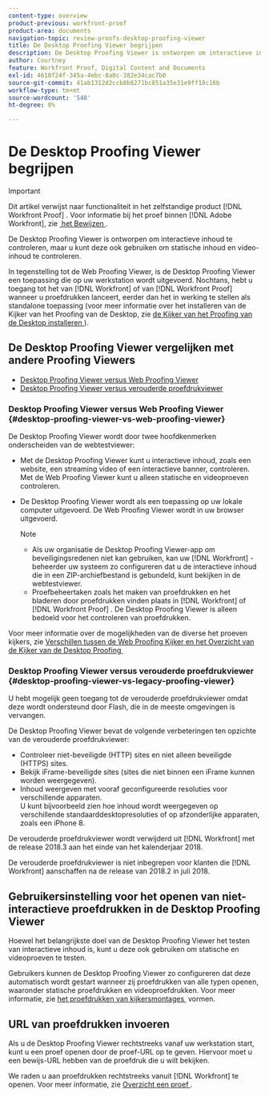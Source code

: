 ```yaml
---
content-type: overview
product-previous: workfront-proof
product-area: documents
navigation-topic: review-proofs-desktop-proofing-viewer
title: De Desktop Proofing Viewer begrijpen
description: De Desktop Proofing Viewer is ontworpen om interactieve inhoud te controleren, maar u kunt deze ook gebruiken om statische inhoud en video-inhoud te controleren.
author: Courtney
feature: Workfront Proof, Digital Content and Documents
exl-id: 4610f24f-345a-4ebc-8a0c-382e34cac7b0
source-git-commit: 41ab1312d2ccb8b8271bc851a35e31e9ff18c16b
workflow-type: tm+mt
source-wordcount: '548'
ht-degree: 0%

---
```


# De Desktop Proofing Viewer begrijpen

>[!IMPORTANT]
>
>Dit artikel verwijst naar functionaliteit in het zelfstandige product [!DNL Workfront Proof] . Voor informatie bij het proef binnen [!DNL Adobe Workfront], zie [&#x200B; het Bewijzen &#x200B;](../../../review-and-approve-work/proofing/proofing.md).

De Desktop Proofing Viewer is ontworpen om interactieve inhoud te controleren, maar u kunt deze ook gebruiken om statische inhoud en video-inhoud te controleren.

In tegenstelling tot de Web Proofing Viewer, is de Desktop Proofing Viewer een toepassing die op uw werkstation wordt uitgevoerd. Nochtans, hebt u toegang tot het van [!DNL Workfront] of van [!DNL Workfront Proof] wanneer u proefdrukken lanceert, eerder dan het in werking te stellen als standalone toepassing (voor meer informatie over het installeren van de Kijker van het Proofing van de Desktop, zie [&#x200B; de Kijker van het Proofing van de Desktop installeren &#x200B;](../../../review-and-approve-work/proofing/use-the-desktop-proofing-viewer/installing-desktop-proofing-viewer.md)).

## De Desktop Proofing Viewer vergelijken met andere Proofing Viewers

* [Desktop Proofing Viewer versus Web Proofing Viewer](#desktop-proofing-viewer-vs-web-proofing-viewer)
* [Desktop Proofing Viewer versus verouderde proefdrukviewer](#desktop-proofing-viewer-vs-legacy-proofing-viewer)

### Desktop Proofing Viewer versus Web Proofing Viewer {#desktop-proofing-viewer-vs-web-proofing-viewer}

De Desktop Proofing Viewer wordt door twee hoofdkenmerken onderscheiden van de webtestviewer:

* Met de Desktop Proofing Viewer kunt u interactieve inhoud, zoals een website, een streaming video of een interactieve banner, controleren. Met de Web Proofing Viewer kunt u alleen statische en videoproeven controleren.
* De Desktop Proofing Viewer wordt als een toepassing op uw lokale computer uitgevoerd. De Web Proofing Viewer wordt in uw browser uitgevoerd.

  >[!NOTE]
  >
  >   * Als uw organisatie de Desktop Proofing Viewer-app om beveiligingsredenen niet kan gebruiken, kan uw [!DNL Workfront] -beheerder uw systeem zo configureren dat u de interactieve inhoud die in een ZIP-archiefbestand is gebundeld, kunt bekijken in de webtestviewer.
  >   * Proefbeheertaken zoals het maken van proefdrukken en het bladeren door proefdrukken vinden plaats in [!DNL Workfront] of [!DNL Workfront Proof] . De Desktop Proofing Viewer is alleen bedoeld voor het controleren van proefdrukken.


Voor meer informatie over de mogelijkheden van de diverse het proeven kijkers, zie [&#x200B; Verschillen tussen de Web Proofing Kijker en het Overzicht van de Kijker van de Desktop Proofing &#x200B;](../../../review-and-approve-work/proofing/proofing-overview/understand-differences-between-web-viewer.md)

### Desktop Proofing Viewer versus verouderde proefdrukviewer {#desktop-proofing-viewer-vs-legacy-proofing-viewer}

U hebt mogelijk geen toegang tot de verouderde proefdrukviewer omdat deze wordt ondersteund door Flash, die in de meeste omgevingen is vervangen.

De Desktop Proofing Viewer bevat de volgende verbeteringen ten opzichte van de verouderde proefdrukviewer:

* Controleer niet-beveiligde (HTTP) sites en niet alleen beveiligde (HTTPS) sites.
* Bekijk iFrame-beveiligde sites (sites die niet binnen een iFrame kunnen worden weergegeven).
* Inhoud weergeven met vooraf geconfigureerde resoluties voor verschillende apparaten.\
   U kunt bijvoorbeeld zien hoe inhoud wordt weergegeven op verschillende standaarddesktopresoluties of op afzonderlijke apparaten, zoals een iPhone 8.

De verouderde proefdrukviewer wordt verwijderd uit [!DNL Workfront] met de release 2018.3 aan het einde van het kalenderjaar 2018.

De verouderde proefdrukviewer is niet inbegrepen voor klanten die [!DNL Workfront] aanschaffen na de release van 2018.2 in juli 2018.

## Gebruikersinstelling voor het openen van niet-interactieve proefdrukken in de Desktop Proofing Viewer

Hoewel het belangrijkste doel van de Desktop Proofing Viewer het testen van interactieve inhoud is, kunt u deze ook gebruiken om statische en videoproeven te testen.

Gebruikers kunnen de Desktop Proofing Viewer zo configureren dat deze automatisch wordt gestart wanneer zij proefdrukken van alle typen openen, waaronder statische proefdrukken en videoproefdrukken. Voor meer informatie, zie [&#x200B; het proefdrukken van kijkersmontages &#x200B;](../../../review-and-approve-work/proofing/reviewing-proofs-within-workfront/configure-proofing-viewer-settings.md) vormen.

## URL van proefdrukken invoeren

Als u de Desktop Proofing Viewer rechtstreeks vanaf uw werkstation start, kunt u een proef openen door de proef-URL op te geven. Hiervoor moet u een bewijs-URL hebben van de proefdruk die u wilt bekijken.

We raden u aan proefdrukken rechtstreeks vanuit [!DNL Workfront] te openen. Voor meer informatie, zie [&#x200B; Overzicht een proef &#x200B;](../../../review-and-approve-work/proofing/reviewing-proofs-within-workfront/review-a-proof/review-a-proof.md).
